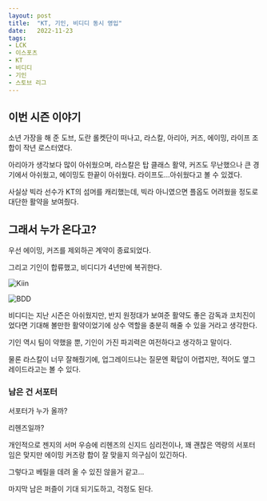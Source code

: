 ```yaml
---
layout: post
title:  "KT, 기인, 비디디 동시 영입"
date:   2022-11-23
tags:
- LCK
- 이스포츠
- KT
- 비디디
- 기인
- 스토브 리그
---
```


## 이번 시즌 이야기

소년 가장을 해 준 도브, 도란 롤켓단이 떠나고, 라스칼, 아리아, 커즈, 에이밍, 라이프 조합이 작년 로스터였다.

아리아가 생각보다 많이 아쉬웠으며, 라스칼은 탑 클래스 활약, 커즈도 무난했으나 큰 경기에서 아쉬웠고, 에이밍도 한끝이 아쉬웠다.
라이프도...아쉬웠다고 볼 수 있겠다.

사실상 빅라 선수가 KT의 섬머를 캐리했는데, 빅라 아니였으면 플옵도 어려웠을 정도로 대단한 활약을 보여줬다.

## 그래서 누가 온다고?

우선 에이밍, 커즈를 제외하곤 계약이 종료되었다.

그리고 기인이 합류했고, 비디디가 4년만에 복귀한다.

![Kiin](../fan/img/2022/lck/kt_kiin.jpg)

![BDD](../fan/img/2022/lck/kt_bdd.jpg)

비디디는 지난 시즌은 아쉬웠지만, 반지 원정대가 보여준 활약도 좋은 감독과 코치진이었다면 기대해 볼만한 활약이었기에 상수 역할을 충분히 해줄 수 있을 거라고 생각한다.

기인 역시 팀이 약했을 뿐, 기인이 가진 파괴력은 여전하다고 생각하고 말이다.

물론 라스칼이 너무 잘해줬기에, 업그레이드냐는 질문엔 확답이 어렵지만, 적어도 옆그레이드라고는 볼 수 있다.

### 남은 건 서포터

서포터가 누가 올까?

리헨즈일까?

개인적으로 젠지의 서머 우승에 리헨즈의 신지드 심리전이나, 꽤 괜찮은 역량의 서포터임은 맞지만 에이밍 커즈랑 합이 잘 맞을지 의구심이 있긴하다.

그렇다고 베릴을 데려 올 수 있진 않을거 같고...

마지막 남은 퍼즐이 기대 되기도하고, 걱정도 된다.